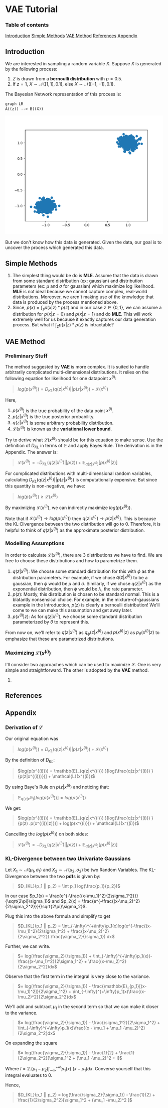 # VAE Tutorial
### Table of contents
[Introduction](##Introduction)
[Simple Methods](##SimpleMethods)
[VAE Method](##VaeMethod)
[References](##References)
[Appendix](##Appendix)
<a name="headers"/>

## Introduction
We are interested in sampling  a random variable $X$. Suppose $X$ is generated by the following process:

1. $Z$ is drawn from a **bernoulli distribution** with $p = 0.5$.
2. If $z = 1$, $X \sim \mathcal{N}([1, 1], 0.1)$, else $X \sim \mathcal{N}([-1, -1], 0.1)$.

The Bayesian Network representation of this process is:
```mermaid
graph LR
A((z)) --> B((X))
```
![Thousand points sampled through the above process.](https://github.com/Vrroom/VAE-TUT/blob/master/data.png)

But we don't know how this data is generated. Given the data, our goal is to uncover the process which generated this data.

## Simple Methods
1. The simplest thing would be do is **MLE**. Assume that the data is drawn from some standard distribution (ex: gaussian) and distribution parameters (ex: $\mu$ and $\sigma$ for gaussian) which maximize log likelihood. **MLE** is not ideal because we cannot capture complex, real-world distributions. Moreover, we aren't making use of the knowledge that data is produced by the process mentioned above.
2. Since, $p(x) = \int_z p(x|z)*p(z)$ and in our case $z \in \{0, 1\}$, we can assume a distribution for $p(x|z=0)$ and $p(x|z=1)$ and do **MLE**. This will work extremely well for us because it exactly captures our data generation process. But what if $\int_z p(x|z) * p(z)$ is intractable?

## VAE Method

### Preliminary Stuff

The method suggested by **VAE** is more complex. It is suited to handle arbitrarily complicated multi-dimensional distributions. It relies on the following equation for likelihood for one datapoint $x^{(i)}$:

>$log(p(x^{(i)})) = D_{KL}(q(z|x^{(i)}) || p(z|x^{(i)})) + \mathcal{L}( x^{(i)})$

Here, 
1. $p(x^{(i)})$ is the true probability of the data point $x^{(i)}$.
2. $p(z|x^{(i)})$ is the true posterior probability. 
3. $q(z|x^{(i)})$ is some arbitrary probability distribution.
4. $\mathcal{L}(x^{(i)})$ is known as the **variational lower bound**.

Try to derive what $\mathcal{L}(x^{(i)})$ should be for this equation to make sense. Use the definition of $D_{KL}$ in terms of $\mathbb{E}$ and apply Bayes Rule. The derivation is in the Appendix. The answer is:

>$\mathcal{L}(x^{(i)}) = -D_{KL} (q(z|x^{(i)})  || p(z)) +  \mathbb{E}_{q(z|x^{(i)}) }[p(x^{(i)}|z)]$ 

For complicated distributions with multi-dimensional random variables, calculating 
$D_{KL}(q(z|x^{(i)}) || p(z|x^{(i)}))$ is computationally expensive. But since this quantity is non-negative, we have:

>$log(p(x^{(i)})) \geq \mathcal{L}(x^{(i)})$ 

By maximizing $\mathcal{L}(x^{(i)})$, we can indirectly maximize $log(p(x^{(i)}))$. 
 
Note that if $\mathcal{L}(x^{(i)}) \rightarrow log(p(x^{(i)}))$ then $q(z|x^{(i)}) \rightarrow p(z|x^{(i)})$. This is because the KL-Divergence between the two distribution will go to $0$. Therefore, it is helpful to think of $q(z|x^{(i)})$ as the approximate posterior distribution.

### Modelling Assumptions

In order to calculate $\mathcal{L}(x^{(i)})$, there are $3$ distributions we have to find. We are free to choose these distributions and how to parametrize them.

1.  $q(z|x^{(i)})$: We choose some standard distribution for this with $\phi$ as the distribution parameters. For example, if we chose $q(z|x^{(i)})$ to be a gaussian, then $\phi$ would be $\mu$ and $\sigma$. Similarly, if we chose $q(z|x^{(i)})$ as the exponential distribution, then $\phi$ would be $\lambda$, the  rate parameter.
2. $p(z)$: Mostly, this distribution is chosen to be standard normal. This is a blatantly nonsensical choice. For example, in the mixture-of-gaussians example in the Introduction, $p(z)$ is clearly a bernoulli distribution! We'll come to we can make this assumption and get away later.
3. $p(x^{(i)}|z)$: As for $q(z|x^{(i)})$, we choose some standard distribution parameterized by $\theta$ to represent this.

From now on, we'll refer to  $q(z|x^{(i)})$ as $q_{\phi}(z|x^{(i)})$ and $p(x^{(i)}|z)$ as $p_{\theta}(x^{(i)}|z)$ to emphasize that these are parametrized distributions.

###  Maximizing $\mathcal{L}(x^{(i)})$

I'll consider two approaches which can be used to maximize $\mathcal{L}$. One is very simple and straightforward. The other is adopted by the **VAE** method.

1. 





## References

## Appendix

### Derivation of $\mathcal{L}$

Our original equation was 

>$log(p(x^{(i)})) = D_{KL}(q(z|x^{(i)}) || p(z|x^{(i)})) + \mathcal{L}( x^{(i)})$

By the definition of $D_{KL}$:

>$log(p(x^{(i)})) = \mathbb{E}_{q(z|x^{(i)}) }[log(\frac{q(z|x^{(i)}) }{p(z|x^{(i)})})] + \mathcal{L}(x^{(i)})$

By using Baye's Rule on $p(z|x^{(i)})$ and noticing that:

>$\mathbb{E}_{q(z|x^{(i)}) }[log(p(x^{(i)}))] = log(p(x^{(i)}))$

 We get:
  
>$log(p(x^{(i)})) = \mathbb{E}_{q(z|x^{(i)}) }[log(\frac{q(z|x^{(i)}) }{p(z) .p(x^{(i)}|z)})] + log(p(x^{(i)})) + \mathcal{L}(x^{(i)})$

Cancelling the $log(p(x^{(i)}))$ on both sides:

>$\mathcal{L}(x^{(i)}) =  -D_{KL} (q(z|x^{(i)})  || p(z)) +  \mathbb{E}_{q(z|x^{(i)}) }[p(x^{(i)}|z)]$

### KL-Divergence between two Univariate Gaussians

Let $X_1 \sim \mathcal{N}(\mu_1, \sigma_1)$ and $X_2 \sim \mathcal{N}(\mu_2, \sigma_2)$ be two Random Variables.
 The KL-Divergence between the two **pdf**s is given by: 
>$D_{KL}(p_1 || p_2) = \int p_1 log(\frac{p_1}{p_2})$

In our case $p_1(x) = \frac{e^{-\frac{(x-\mu_1)^2}{2\sigma_1^2}}}{\sqrt{2\pi}\sigma_1}$ and $p_2(x) = \frac{e^{-\frac{(x-\mu_2)^2}{2\sigma_2^2}}}{\sqrt{2\pi}\sigma_2}$.

Plug this into the above formula and simplify to get
> $D_{KL}(p_1 || p_2) = \int_{-\infty}^{+\infty}p_1(x)log(e^{-\frac{(x-\mu_1)^2}{2\sigma_1^2} + \frac{(x-\mu_2)^2}{2\sigma_2^2}}.\frac{\sigma_2}{\sigma_1}) dx$

Further, we can write.
> $= log(\frac{\sigma_2}{\sigma_1}) + \int_{-\infty}^{+\infty}p_1(x)(-\frac{(x-\mu_1)^2}{2\sigma_1^2} + \frac{(x-\mu_2)^2}{2\sigma_2^2})dx$

Observe that the first term in the integral is very close to the variance.
> $= log(\frac{\sigma_2}{\sigma_1}) - \frac{\mathbb{E}_{p_1}[(x-\mu_1)^2]}{2\sigma_1^2} +  \int_{-\infty}^{+\infty}p_1(x)\frac{(x-\mu_2)^2}{2\sigma_2^2}dx$

We'll add and subtract $\mu_1$ in the second term so that we can make it closer to the variance.
> $= log(\frac{\sigma_2}{\sigma_1}) - \frac{\sigma_1^2}{2\sigma_1^2} +  \int_{-\infty}^{+\infty}p_1(x)\frac{(x - \mu_1 + \mu_1 -\mu_2)^2}{2\sigma_2^2}dx$

On expanding the square
>$= log(\frac{\sigma_2}{\sigma_1}) - \frac{1}{2} +  \frac{1}{2\sigma_2^2}[\sigma_1^2  + (\mu_1 -\mu_2)^2 + I]$

Where $I = 2.(\mu_1 - \mu_2)\int_{-\infty}^{+\infty}p_1(x).(x - \mu_1)dx$. Converse yourself that this integral evaluates to $0$.

Hence,

>$D_{KL}(p_1 || p_2) = log(\frac{\sigma_2}{\sigma_1}) - \frac{1}{2} +  \frac{1}{2\sigma_2^2}[\sigma_1^2  + (\mu_1 -\mu_2)^2 ]$

